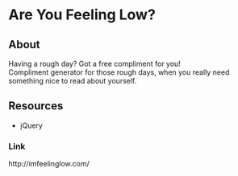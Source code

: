 <h1>Are You Feeling Low?</h1>

<h2>About</h2>
Having a rough day? Got a free compliment for you!<br>
Compliment generator for those rough days, when you really need something nice to read about yourself.

<h2>Resources</h2>
<ul>
<li>jQuery</li>
</ul>

<h3>Link</h3>
http://imfeelinglow.com/

